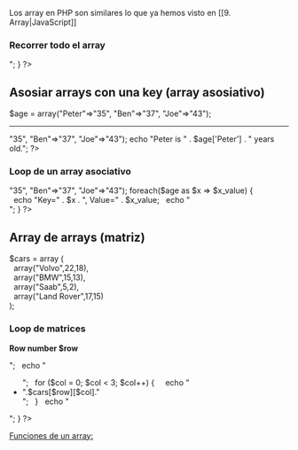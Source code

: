 Los array en PHP son similares lo que ya hemos visto en [[9. Array|JavaScript]] 

<?php  
$cars = array("Volvo", "BMW", "Toyota");  
echo "I like " . $cars[0] . ", " . $cars[1] . " and " . $cars[2] . ".";  
?>



<?php  
$cars = array("Volvo", "BMW", "Toyota");  
echo "I like " . $cars[0] . ", " . $cars[1] . " and " . $cars[2] . ".";  
?>


### Recorrer todo el array
<?php  
$cars = array("Volvo", "BMW", "Toyota");  
$arrlength = count($cars);  
  
for($x = 0; $x < $arrlength; $x++) {  
  echo $cars[$x];  
  echo "<br>";  
}  
?>

## Asosiar arrays con una key (array asosiativo)
$age = array("Peter"=>"35", "Ben"=>"37", "Joe"=>"43");

-------------

<?php  
$age = array("Peter"=>"35", "Ben"=>"37", "Joe"=>"43");  
echo "Peter is " . $age['Peter'] . " years old.";  
?>

### Loop de un array asociativo

<?php  
$age = array("Peter"=>"35", "Ben"=>"37", "Joe"=>"43");  
  
foreach($age as $x => $x_value) {  
  echo "Key=" . $x . ", Value=" . $x_value;  
  echo "<br>";  
}  
?>

## Array de arrays (matriz)

$cars = array (  
  array("Volvo",22,18),  
  array("BMW",15,13),  
  array("Saab",5,2),  
  array("Land Rover",17,15)  
);

### Loop de matrices
<?php  
for ($row = 0; $row < 4; $row++) {  
  echo "<p><b>Row number $row</b></p>";  
  echo "<ul>";  
  for ($col = 0; $col < 3; $col++) {  
    echo "<li>".$cars[$row][$col]."</li>";  
  }  
  echo "</ul>";  
}  
?>



[Funciones de un array: ](https://www.w3schools.com/php/php_arrays_sort.asp)